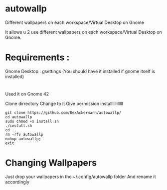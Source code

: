 # autowallp
Different wallpapers on each workspace/Virtual Desktop on Gnome



It allows u 2 use different wallpapers on each workspace/Virtual Desktop on Gnome.



# Requirements :
Gnome Desktop : gsettings (You should have it installed if gnome itself is installed)

#

Used it on Gnome 42



Clone dirrectory
Change to it
Give permission
installllllllllll


```
git clone https://github.com/RexAckermann/autowallp/
cd autowallp
sudo chmod +x install.sh
./install.sh
cd ..
rm -rfv autowallp
nohup autowallp;
exit
```
# Changing Wallpapers

Just drop your wallpapers in the ~/.config/autowallp folder
And rename it accordingly
